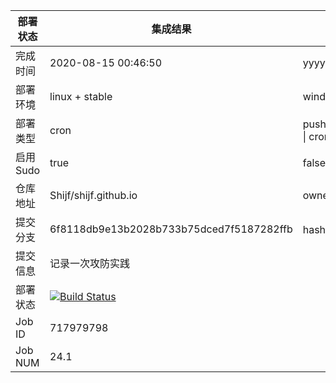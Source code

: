 


部署状态 | 集成结果 | 参考值
---|---|---
完成时间 | 2020-08-15 00:46:50 | yyyy-mm-dd hh:mm:ss
部署环境 | linux + stable | window \| linux + stable
部署类型 | cron | push \| pull_request \| api \| cron
启用Sudo | true | false \| true
仓库地址 | Shijf/shijf.github.io | owner_name/repo_name
提交分支 | 6f8118db9e13b2028b733b75dced7f5187282ffb | hash 16位
提交信息 | 记录一次攻防实践 |
部署状态 | [![Build Status](https://travis-ci.org/Shijf/shijf.github.io.svg?branch=hexo)](https://travis-ci.org/Shijf/shijf.github.io)
Job ID   | 717979798 |
Job NUM  | 24.1 |
